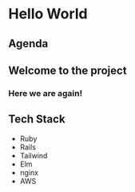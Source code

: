# Hello World

## Agenda

## Welcome to the project

### Here we are again!

## Tech Stack

- Ruby
- Rails
- Tailwind
- Elm
- nginx
- AWS
